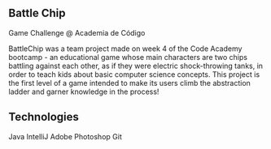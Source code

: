 ## Battle Chip
Game Challenge @ Academia de Código 

BattleChip was a team project made on week 4 of the Code Academy bootcamp - an educational game whose main characters are two chips battling against each other, as if they were electric shock-throwing tanks, in order to teach kids about basic computer science concepts. This project is the first level of a game intended to make its users climb the abstraction ladder and garner knowledge in the process!

## Technologies

Java
IntelliJ
Adobe Photoshop
Git
